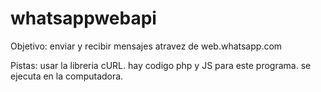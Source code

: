 # whatsappwebapi

Objetivo: enviar y recibir mensajes atravez de web.whatsapp.com

Pistas: usar la libreria cURL. hay codigo php y JS para este programa. se ejecuta en la computadora.

